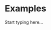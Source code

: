 # Examples

<include from="Snippets-PortalAPI.md" element-id="snippet-header" />

Start typing here...